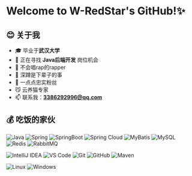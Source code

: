 # Welcome to W-RedStar's GitHub!✨

## 😊 关于我
- 🎓 毕业于**武汉大学**
- 💼 正在寻找 **Java后端开发** 岗位机会
- 🎵 不会唱rap的rapper
- 💪 深蹲是下辈子的事
- 🧋 一点点忠实粉丝
- 😼 云养猫专家
- 📫 联系我：**3386292996@qq.com**

## 💰 吃饭的家伙

![Java](https://img.shields.io/badge/Java-ED8B00?style=flat&logo=openjdk&logoColor=white)
![Spring](https://img.shields.io/badge/Spring-6DB33F?style=flat&logo=spring&logoColor=white)
![SpringBoot](https://img.shields.io/badge/Spring_Boot-6DB33F?style=flat&logo=springboot&logoColor=white)
![Spring Cloud](https://img.shields.io/badge/Spring_Cloud-6DB33F?style=flat&logo=spring&logoColor=white)
![MyBatis](https://img.shields.io/badge/MyBatis-000000?style=flat&logo=data:image/svg+xml;base64,PHN2Zy...[自定义图标])
![MySQL](https://img.shields.io/badge/MySQL-4479A1?style=flat&logo=mysql&logoColor=white)
![Redis](https://img.shields.io/badge/Redis-DC382D?style=flat&logo=redis&logoColor=white)
![RabbitMQ](https://img.shields.io/badge/RabbitMQ-FF6600?style=flat&logo=rabbitmq&logoColor=white)

![IntelliJ IDEA](https://img.shields.io/badge/IntelliJ_IDEA-000000?style=flat&logo=intellijidea&logoColor=white)
![VS Code](https://img.shields.io/badge/VS_Code-007ACC?style=flat&logo=visualstudiocode&logoColor=white)
![Git](https://img.shields.io/badge/Git-F05032?style=flat&logo=git&logoColor=white)
![GitHub](https://img.shields.io/badge/GitHub-181717?style=flat&logo=github&logoColor=white)
![Maven](https://img.shields.io/badge/Maven-C71A36?style=flat&logo=apachemaven&logoColor=white)

![Linux](https://img.shields.io/badge/Linux-FCC624?style=flat&logo=linux&logoColor=black)
![Windows](https://img.shields.io/badge/Windows-0078D6?style=flat&logo=windows&logoColor=black)
<!--
**W-RedStar/W-RedStar** is a ✨ _special_ ✨ repository because its `README.md` (this file) appears on your GitHub profile.

Here are some ideas to get you started:

- 🔭 I’m currently working on ...
- 🌱 I’m currently learning ...
- 👯 I’m looking to collaborate on ...
- 🤔 I’m looking for help with ...
- 💬 Ask me about ...
- 📫 How to reach me: ...
- 😄 Pronouns: ...
- ⚡ Fun fact: ...
-->
